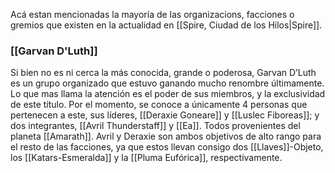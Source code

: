 Acá estan mencionadas la mayoría de las organizacions, facciones o gremios que existen en la actualidad en [[Spire, Ciudad de los Hilos|Spire]].

### [[Garvan D'Luth]]
Si bien no es ni cerca la más conocida, grande o poderosa, Garvan D’Luth es un grupo organizado que estuvo ganando mucho renombre últimamente. 
Lo que mas llama la atención es el poder de sus miembros, y la exclusividad de este título. Por el momento, se conoce a únicamente 4 personas que pertenecen a este, sus líderes, [[Deraxie Goneare]] y [[Luslec Fiboreas]]; y dos integrantes, [[Avril Thunderstaff]] y [[Ea]]. Todos provenientes del planeta [[Amarath]].
Avril y Deraxie son ambos objetivos de alto rango para el resto de las facciones, ya que estos llevan consigo dos [[Llaves]]-Objeto, los [[Katars-Esmeralda]] y la [[Pluma Eufórica]], respectivamente.
